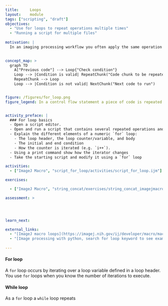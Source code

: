 ```yaml
---
title:     Loops
layout:    module
tags: ["scripting", "draft"]
objectives:
  - "Use for loops to repeat operations multiple times"
  - "Running a script for multiple files"
  
motivation: |
  In an imaging processing workflow you often apply the same operation to several images, several labels, etc. In order to avoid repeating the same code many times we can use control flow statements such as a `for` loop. Loops together with `if` clauses represent extremely useful tools when programming. 

  
concept_map: >
  graph TD
    A["Previous code"] --> Loop{"Check condition"}
    Loop --> |Condition is valid| RepeatChunk("Code chunk to be repeated")
    RepeatChunk --> Loop
    Loop --> |Condition is not valid| NextChunk("Next code to run")


figure: /figures/for_loop.png
figure_legend: In a control flow statement a piece of code is repeated (loop) as long as a specific condition is valid. 


activity_preface: |
  ### For loop basics
  - Open a script editor.
  - Open and run a script that contains several repeated operations and explain that you would like to write this part of code in a more simple way. 
  - Explain the different elements of a numeric `for` loop:
    - The loop header, the loop counter/variable, and body
    - The initial and end condition
    - How the counter is iterated (e.g. `i++`).
  - Using a print command show how the iterator changes
  - Take the starting script and modify it using a `for` loop

activities:
  - ["ImageJ Macro", "script_for_loop/activities/script_for_loop.ijm"]

exercises:

  - ["ImageJ Macro", "string_concat/exercises/string_concat_imagejmacro.md"]

assessment: >


    

learn_next:

external_links:
  - "[ImageJ macro loops](https://imagej.nih.gov/ij/developer/macro/macros.html#loops)"
  - "[Image processing with python, search for loop keyword to see examples](https://datacarpentry.org/image-processing/aio/index.html)"
  
---
```

#### For loop
A `for` loop occurs by iterating over a loop variable defined in a loop header. You use `for` loops when you know the number of iterations to execute.


#### While loop
As a `for` loop a `while` loop repeats 

